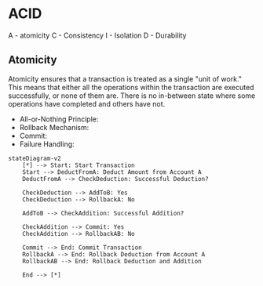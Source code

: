 # ACID 

A - atomicity
C - Consistency 
I - Isolation
D - Durability 

## Atomicity 

Atomicity ensures that a transaction is treated as a single "unit of work." This means that either all the operations within the transaction are executed successfully, or none of them are. There is no in-between state where some operations have completed and others have not.

* All-or-Nothing Principle:
* Rollback Mechanism:
* Commit:
* Failure Handling:

```mermaid
stateDiagram-v2
    [*] --> Start: Start Transaction
    Start --> DeductFromA: Deduct Amount from Account A
    DeductFromA --> CheckDeduction: Successful Deduction?

    CheckDeduction --> AddToB: Yes
    CheckDeduction --> RollbackA: No

    AddToB --> CheckAddition: Successful Addition?
    
    CheckAddition --> Commit: Yes
    CheckAddition --> RollbackAB: No

    Commit --> End: Commit Transaction
    RollbackA --> End: Rollback Deduction from Account A
    RollbackAB --> End: Rollback Deduction and Addition

    End --> [*]

```